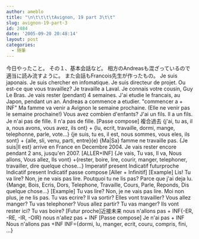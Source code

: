 ```yaml
---
author: ameblo
title: "\n\t\t\t\tAvignon, 19 part 3\t\t"
slug: avignon-19-part-3
id: 2484
date: '2005-09-20 20:48:14'
layout: post
categories:
  - 随筆
---
```


今日やったこと。 その１、基本会話など。 相方のAndreasも混ざっているので適当に読み流すように。 また会話もFrancois先生が作ったもの。 Je suis japonais. Je suis chercher en infomatique. Je suis directeur de projet. Ou est-ce que vous travaillez? Je travaille a Laval. Je connais votre cousin, Guy Le Bras. Je vais rester (pendant) 4 semaines. J'ai etudie le francais, au Japon, pendant un an. Andreas a commence a etudier. "commencer a + INF" Ma famme va venir a Avignon le semaine prochaine. (Elle ne venir pas le semaine prochaine!) Vous avez combien d'enfants? J'ai un fils. Il a un fils. Je n'ai pas de fille. Il n'a pas de fille. [Passe compose] 複合過去 {j'ai, tu as, il a, nous avons, vous avez, ils ont} + {lu, ecrit, travaille, dormi, mange, telephonne, parle, vote...} {je suis, tu es, il est, nous sommes, vous eles, ils sont} + {alle, sli, venu, parti, entre}(e) {Ma|Sa} famme ne travaille pas. {Je suis|Il est} arrive en France en Decembre 2004. Je vais rester encore pendant 2 ans, jusqu'en 2007. [ALLER+INF] {Je vais, Tu vas, Il va, Nous allons, Vous allez, Ils vont} +{rester, boire, lire, courir, manger, telephoner, travailler, dire quelque chose...} Imperatif present Indicatif futurproche Indicatif present Indicatif passe compose [Aller + Infinitif] [Example] Lis! Tu va lire? Non, je ne vais pas lire. Poutquoi tu ne lis pas? Parce que j'ai deja lu. {Mange, Bois, Ecris, Dors, Telephone, Travaille, Cours, Parle, Reponds, Dis quelque chose...} [Example] Tu vas lire? Non, je ne vais pas lire. Moi non plus, je ne lis pas. Tu vas ecrire? Il va sortir? Elles vont travailler? Vous allez manger? Tu vas telephoner? Vous allez partir? Tu vas manger? Ils vont rester ici? Tu vas boire? [Futur proche]近接未来 nous n'allons pas + INF{-ER, -RE, -IR, -OIR} nous n'allez pas + INF [Passe compose] Je n'ai pas + INF Nous n'allons pas +INF INF={dormi, lu, manger, ecrit, couru, compris, fini, ...}